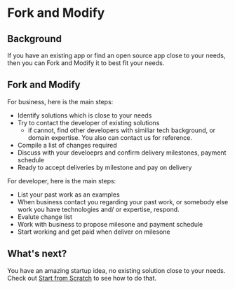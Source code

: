 # Fork and Modify

## Background

If you have an existing app or find an open source app close to your needs, 
then you can Fork and Modify it to best fit your needs.

## Fork and Modify

For business, here is the main steps:

* Identify solutions which is close to your needs
* Try to contact the developer of existing solutions
  * if cannot, find other developers with similiar tech background, or domain expertise. You also can contact us for reference.
* Compile a list of changes required
* Discuss with your develoeprs and confirm delivery milestones, payment schedule
* Ready to accept deliveries by milestone and pay on delivery

For developer, here is the main steps:

* List your past work as an examples
* When business contact you regarding your past work, or somebody else work you have technologies and/ or expertise, respond.
* Evalute change list
* Work with business to propose milesone and payment schedule
* Start working and get paid when deliver on milesone

## What's next?

You have an amazing startup idea, no existing solution close to your needs. Check out 
[Start from Scratch](start-from-scratch.md) to see how to do that.
